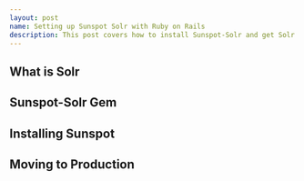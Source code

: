 ```yaml
---
layout: post
name: Setting up Sunspot Solr with Ruby on Rails
description: This post covers how to install Sunspot-Solr and get Solr Search working in Production.
---
```


## What is Solr



## Sunspot-Solr Gem


## Installing Sunspot


## Moving to Production

